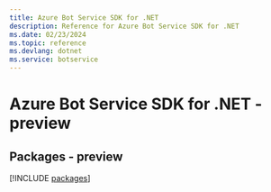 ```yaml
---
title: Azure Bot Service SDK for .NET
description: Reference for Azure Bot Service SDK for .NET
ms.date: 02/23/2024
ms.topic: reference
ms.devlang: dotnet
ms.service: botservice
---
```

# Azure Bot Service SDK for .NET - preview
## Packages - preview
[!INCLUDE [packages](bot-service-index.md)]
